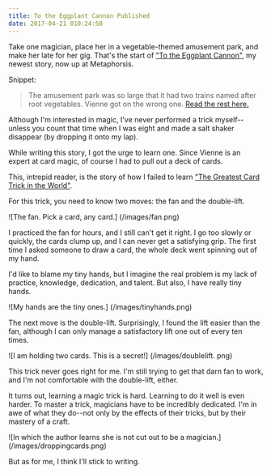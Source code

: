 ```yaml
---
title: To the Eggplant Cannon Published
date: 2017-04-21 010:24:58
---
```


Take one magician, place her in a vegetable-themed amusement park, and make her late for her gig. That's the start of ["To the Eggplant Cannon"](http://magazine.metaphorosis.com/story/2017/to-the-eggplant-cannon-beth-goder/), my newest story, now up at Metaphorsis.

Snippet:
> The amusement park was so large that it had two trains named after root vegetables. Vienne got on the wrong one.
[Read the rest here.]( http://magazine.metaphorosis.com/story/2017/to-the-eggplant-cannon-beth-goder/)

Although I'm interested in magic, I've never performed a trick myself--unless you count that time when I was eight and made a salt shaker disappear (by dropping it onto my lap).

While writing this story, I got the urge to learn one. Since Vienne is an expert at card magic, of course I had to pull out a deck of cards. 

This, intrepid reader, is the story of how I failed to learn ["The Greatest Card Trick in the World"](https://www.youtube.com/watch?v=hzmtscrYqco).

For this trick, you need to know two moves: the fan and the double-lift.

![The fan. Pick a card, any card.] (/images/fan.png)

I practiced the fan for hours, and I still can't get it right. I go too slowly or quickly, the cards clump up, and I can never get a satisfying grip. The first time I asked someone to draw a card, the whole deck went spinning out of my hand.

I'd like to blame my tiny hands, but I imagine the real problem is my lack of practice, knowledge, dedication, and talent. But also, I have really tiny hands.

![My hands are the tiny ones.] (/images/tinyhands.png)

The next move is the double-lift. Surprisingly, I found the lift easier than the fan, although I can only manage a satisfactory lift one out of every ten times.

![I am holding two cards. This is a secret!] (/images/doublelift. png)

This trick never goes right for me. I'm still trying to get that darn fan to work, and I'm not comfortable with the double-lift, either. 

It turns out, learning a magic trick is hard. Learning to do it well is even harder. To master a trick, magicians have to be incredibly dedicated. I'm in awe of what they do--not only by the effects of their tricks, but by their mastery of a craft. 

![In which the author learns she is not cut out to be a magician.]  (/images/droppingcards.png)

But as for me, I think I'll stick to writing.
